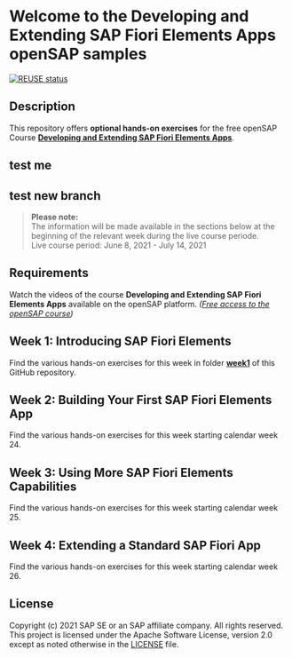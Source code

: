 # Welcome to the Developing and Extending SAP Fiori Elements Apps openSAP samples
[![REUSE status](https://api.reuse.software/badge/github.com/SAP-samples/fiori-elements-opensap)](https://api.reuse.software/info/github.com/SAP-samples/fiori-elements-opensap)

## Description
This repository offers **optional hands-on exercises** for the free openSAP Course **[Developing and Extending SAP Fiori Elements Apps](https://open.sap.com/courses/fiori-ea1)**.
## test me
## test new branch

>**Please note:**  
>The information will be made available in the sections below at the beginning of the relevant week during the live course periode.    
>Live course period: June 8, 2021 - July 14, 2021

## Requirements
Watch the videos of the course **Developing and Extending SAP Fiori Elements Apps** available on the openSAP platform. _([Free access to the openSAP course](https://open.sap.com/courses/fiori-ea1))_


## Week 1: Introducing SAP Fiori Elements
Find the various hands-on exercises for this week in folder **[week1](/week1/README.md)** of this GitHub repository.


## Week 2: Building Your First SAP Fiori Elements App
Find the various hands-on exercises for this week starting calendar week 24.


## Week 3: Using More SAP Fiori Elements Capabilities
Find the various hands-on exercises for this week starting calendar week 25.


## Week 4: Extending a Standard SAP Fiori App
Find the various hands-on exercises for this week starting calendar week 26.

## License
Copyright (c) 2021 SAP SE or an SAP affiliate company. All rights reserved. This project is licensed under the Apache Software License, version 2.0 except as noted otherwise in the [LICENSE](LICENSES/Apache-2.0.txt) file.